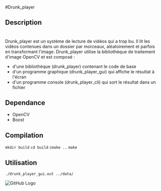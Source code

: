 #Drunk_player
## Description <h1> 

Drunk_player est un système de lecture de vidéos qui a trop bu. Il lit les vidéos contenues dans un dossier par morceaux, aléatoirement et parfois en transformant l'image. Drunk_player utilise la bibliothèque de traitement d'image OpenCV et est composé :



   * d'une bibliothèque (drunk_player) contenant le code de base
   * d'un programme graphique (drunk_player_gui) qui affiche le résultat à l'écran
   * d'un programme console (drunk_player_cli) qui sort le résultat dans un fichier


## Dependance 

   * OpenCV
   * Boost

## Compilation 
  ```mkdir build```
  ```cd build```
  ```cmake ..```
  ```make```


## Utilisation 
  ```./drunk_player_gui.out ../data/```

![GitHub Logo](/etudiants/asmlali/GL/L3_GL_etudiant/TP_documentation/drunk_player/drunk_player_gui.png)


